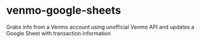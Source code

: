 # venmo-google-sheets

Grabs info from a Venmo account using unofficial Venmo API and updates a Google Sheet with transaction information
